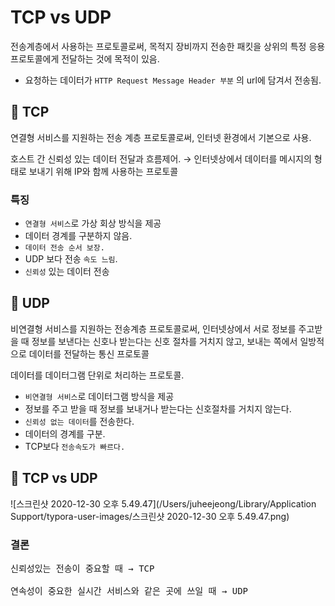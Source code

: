 # TCP vs UDP

전송계층에서 사용하는 프로토콜로써, 목적지 장비까지 전송한 패킷을 상위의 특정 응용 프로토콜에게 전달하는 것에 목적이 있음.

- 요청하는 데이터가 `HTTP Request Message Header 부분` 의 url에 담겨서 전송됨.

## 📌 TCP

연결형 서비스를 지원하는 전송 계층 프로토콜로써, 인터넷 환경에서 기본으로 사용.

호스트 간 신뢰성 있는 데이터 전달과 흐름제어. → 인터넷상에서 데이터를 메시지의 형태로 보내기 위해 IP와 함께 사용하는 프로토콜

### 특징

- `연결형 서비스`로 가상 회상 방식을 제공
- 데이터 경계를 구분하지 않음.
- `데이터 전송 순서 보장.`
- UDP 보다 전송 `속도 느림`.
- `신뢰성` 있는 데이터 전송

## 📌 UDP

비연결형 서비스를 지원하는 전송계층 프로토콜로써, 인터넷상에서 서로 정보를 주고받을 때 정보를 보낸다는 신호나 받는다는 신호 절차를 거치지 않고, 보내는 쪽에서 일방적으로 데이터를 전달하는 통신 프로토콜

데이터를 데이터그램 단위로 처리하는 프로토콜.

- `비연결형 서비스`로 데이터그램 방식을 제공
- 정보를 주고 받을 때 정보를 보내거나 받는다는 신호절차를 거치지 않는다.
- `신뢰성 없는 데이터`를 전송한다.
- 데이터의 경계를 구분.
- TCP보다 `전송속도가 빠르다.`

## 📌 TCP vs UDP

![스크린샷 2020-12-30 오후 5.49.47](/Users/juheejeong/Library/Application Support/typora-user-images/스크린샷 2020-12-30 오후 5.49.47.png)



### 결론

<pre>
신뢰성있는 전송이 중요할 때 → TCP <br/>
연속성이 중요한 실시간 서비스와 같은 곳에 쓰일 때 → UDP </br>
</pre>